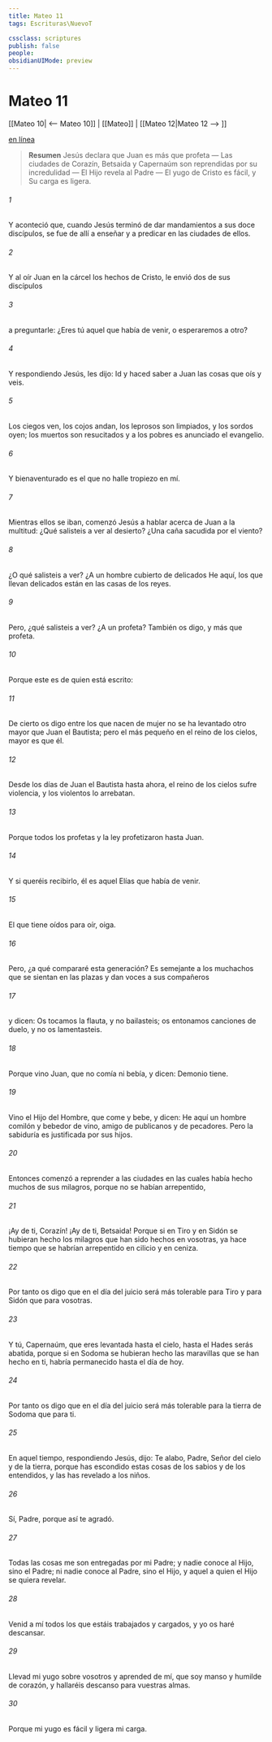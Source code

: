 ```yaml
---
title: Mateo 11
tags: Escrituras\NuevoT

cssclass: scriptures
publish: false
people:
obsidianUIMode: preview
---
```


# Mateo 11
[[Mateo 10| <-- Mateo 10]] | [[Mateo]] | [[Mateo 12|Mateo 12 --> ]]

[en línea](https://churchofjesuschrist.org/study/scriptures/nt/matt/11?lang=spa)

> __Resumen__
Jesús declara que Juan es más que profeta — Las ciudades de Corazín, Betsaida y Capernaúm son reprendidas por su incredulidad — El Hijo revela al Padre — El yugo de Cristo es fácil, y Su carga es ligera.

###### 1 
Y aconteció que, cuando Jesús terminó de dar mandamientos a sus doce discípulos, se fue de allí a enseñar y a predicar en las ciudades de ellos.

###### 2 
Y al oír Juan en la cárcel los hechos de Cristo, le envió dos de sus discípulos

###### 3 
a preguntarle: ¿Eres tú aquel que había de venir, o esperaremos a otro?

###### 4 
Y respondiendo Jesús, les dijo: Id y haced saber a Juan las cosas que oís y veis.

###### 5 
Los ciegos ven, los cojos andan, los leprosos son limpiados, y los sordos oyen; los muertos son resucitados y a los pobres es anunciado el evangelio.

###### 6 
Y bienaventurado es el que no halle tropiezo en mí.

###### 7 
Mientras ellos se iban, comenzó Jesús a hablar acerca de Juan a la multitud: ¿Qué salisteis a ver al desierto? ¿Una caña sacudida por el viento?

###### 8 
¿O qué salisteis a ver? ¿A un hombre cubierto de delicados  He aquí, los que llevan  delicados están en las casas de los reyes.

###### 9 
Pero, ¿qué salisteis a ver? ¿A un profeta? También os digo, y más que profeta.

###### 10 
Porque este es de quien está escrito:

###### 11 
De cierto os digo  entre los que nacen de mujer no se ha levantado otro mayor que Juan el Bautista; pero el más pequeño en el reino de los cielos, mayor es que él.

###### 12 
Desde los días de Juan el Bautista hasta ahora, el reino de los cielos sufre violencia, y los violentos lo arrebatan.

###### 13 
Porque todos los profetas y la ley profetizaron hasta Juan.

###### 14 
Y si queréis recibirlo, él es aquel Elías que había de venir.

###### 15 
El que tiene oídos para oír, oiga.

###### 16 
Pero, ¿a qué compararé esta generación? Es semejante a los muchachos que se sientan en las plazas y dan voces a sus compañeros

###### 17 
y dicen: Os tocamos la flauta, y no bailasteis; os entonamos canciones de duelo, y no os lamentasteis.

###### 18 
Porque vino Juan, que no comía ni bebía, y dicen: Demonio tiene.

###### 19 
Vino el Hijo del Hombre, que come y bebe, y dicen: He aquí un hombre comilón y bebedor de vino, amigo de publicanos y de pecadores. Pero la sabiduría es justificada por sus hijos.

###### 20 
Entonces comenzó a reprender a las ciudades en las cuales había hecho muchos de sus milagros, porque no se habían arrepentido, 

###### 21 
¡Ay de ti, Corazín! ¡Ay de ti, Betsaida! Porque si en Tiro y en Sidón se hubieran hecho los milagros que han sido hechos en vosotras, ya hace tiempo que se habrían arrepentido en cilicio y en ceniza.

###### 22 
Por tanto os digo que en el día del juicio será más tolerable  para Tiro y para Sidón que para vosotras.

###### 23 
Y tú, Capernaúm, que eres levantada hasta el cielo, hasta el Hades serás abatida, porque si en Sodoma se hubieran hecho las maravillas que se han hecho en ti, habría permanecido hasta el día de hoy.

###### 24 
Por tanto os digo que en el día del juicio será más tolerable  para la tierra de Sodoma que para ti.

###### 25 
En aquel tiempo, respondiendo Jesús, dijo: Te alabo, Padre, Señor del cielo y de la tierra, porque has escondido estas cosas de los sabios y de los entendidos, y las has revelado a los niños.

###### 26 
Sí, Padre, porque así te agradó.

###### 27 
Todas las cosas me son entregadas por mi Padre; y nadie conoce al Hijo, sino el Padre; ni nadie conoce al Padre, sino el Hijo, y aquel a quien el Hijo se  quiera revelar.

###### 28 
Venid a mí todos los que estáis trabajados y cargados, y yo os haré descansar.

###### 29 
Llevad mi yugo sobre vosotros y aprended de mí, que soy manso y humilde de corazón, y hallaréis descanso para vuestras almas.

###### 30 
Porque mi yugo es fácil y ligera mi carga.

